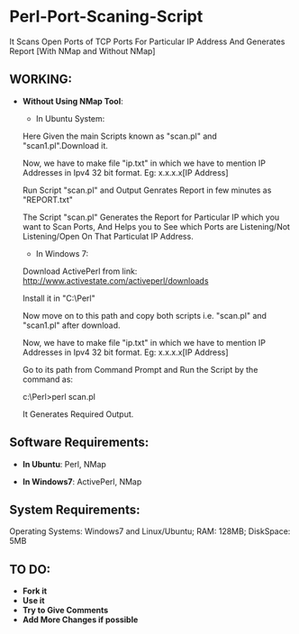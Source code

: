 Perl-Port-Scaning-Script
========================

It Scans Open Ports of TCP Ports For Particular IP Address And Generates Report
[With NMap and Without NMap]

## WORKING:

- **Without Using NMap Tool**:
    
    - In Ubuntu System:

    Here Given the main Scripts known as "scan.pl" and "scan1.pl".Download it.

    Now, we have to make file "ip.txt" in which we have to mention IP Addresses in Ipv4 32 bit format.
    Eg: x.x.x.x[IP Address]
    
    Run Script "scan.pl" and Output Genrates Report in few minutes as "REPORT.txt"
    
    The Script "scan.pl" Generates the Report for Particular IP which you want to Scan Ports,
    And Helps you to See which Ports are Listening/Not Listening/Open On That Particulat IP Address.
    
    - In Windows 7:
    
    Download ActivePerl from link: http://www.activestate.com/activeperl/downloads
    
    Install it in "C:\Perl"
    
    Now move on to this path and copy both scripts i.e. "scan.pl" and "scan1.pl" after download.
    
    Now, we have to make file "ip.txt" in which we have to mention IP Addresses in Ipv4 32 bit format.
    Eg: x.x.x.x[IP Address]
    
    Go to its path from Command Prompt and Run the Script by the command as:
    
    c:\Perl>perl scan.pl
    
    It Generates Required Output.
    
## Software Requirements:

- **In Ubuntu**:
    Perl,
    NMap

- **In Windows7**:
    ActivePerl,
    NMap

## System Requirements:

Operating Systems: Windows7 and Linux/Ubuntu;
RAM: 128MB;
DiskSpace: 5MB

## TO DO:

- **Fork it** 
- **Use it**
- **Try to Give Comments**
- **Add More Changes if possible**
